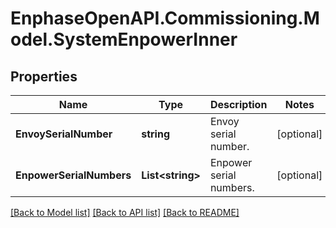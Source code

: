 # EnphaseOpenAPI.Commissioning.Model.SystemEnpowerInner

## Properties

Name | Type | Description | Notes
------------ | ------------- | ------------- | -------------
**EnvoySerialNumber** | **string** | Envoy serial number. | [optional] 
**EnpowerSerialNumbers** | **List&lt;string&gt;** | Enpower serial numbers. | [optional] 

[[Back to Model list]](../README.md#documentation-for-models) [[Back to API list]](../README.md#documentation-for-api-endpoints) [[Back to README]](../README.md)


